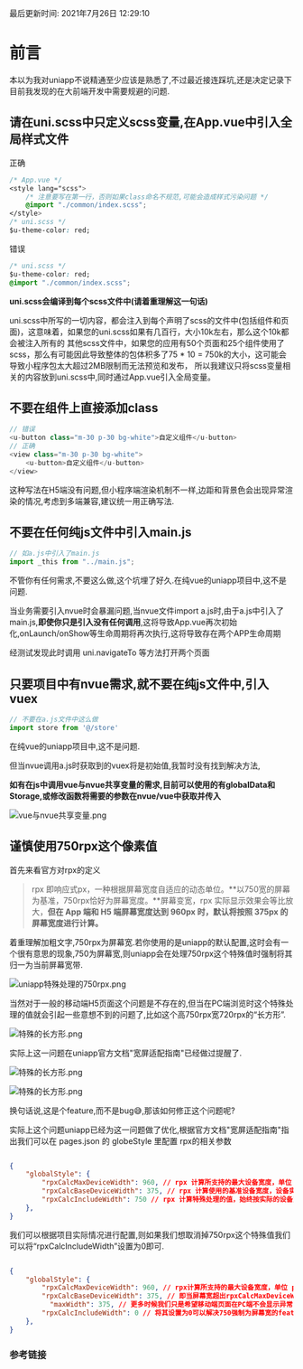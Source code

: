 最后更新时间: 2021年7月26日 12:29:10

# 前言

本以为我对uniapp不说精通至少应该是熟悉了,不过最近接连踩坑,还是决定记录下目前我发现的在大前端开发中需要规避的问题.

## 请在uni.scss中只定义scss变量,在App.vue中引入全局样式文件

正确

```css
/* App.vue */
<style lang="scss">
	/* 注意要写在第一行，否则如果class命名不规范,可能会造成样式污染问题 */
	@import "./common/index.scss";
</style>
/* uni.scss */
$u-theme-color: red;
```

错误

```css
/* uni.scss */
$u-theme-color: red;
@import "./common/index.scss";
```

**uni.scss会编译到每个scss文件中(请着重理解这一句话)**

uni.scss中所写的一切内容，都会注入到每个声明了scss的文件中(包括组件和页面)，这意味着，如果您的uni.scss如果有几百行，大小10k左右，那么这个10k都会被注入所有的 其他scss文件中，如果您的应用有50个页面和25个组件使用了scss，那么有可能因此导致整体的包体积多了75 * 10 = 750k的大小，这可能会导致小程序包太大超过2MB限制而无法预览和发布， 所以我建议只将scss变量相关的内容放到uni.scss中,同时通过App.vue引入全局变量。

## 不要在组件上直接添加class

```js
// 错误
<u-button class="m-30 p-30 bg-white">自定义组件</u-button>
// 正确
<view class="m-30 p-30 bg-white">
	<u-button>自定义组件</u-button>
</view>
```

这种写法在H5端没有问题,但小程序端渲染机制不一样,边距和背景色会出现异常渲染的情况,考虑到多端兼容,建议统一用正确写法.

## 不要在任何纯js文件中引入main.js

```js
// 如a.js中引入了main.js
import _this from "../main.js"; 
```

不管你有任何需求,不要这么做,这个坑埋了好久.在纯vue的uniapp项目中,这不是问题.

当业务需要引入nvue时会暴漏问题,当nvue文件import a.js时,由于a.js中引入了main.js,**即使你只是引入没有任何调用**,这将导致App.vue再次初始化,onLaunch/onShow等生命周期将再次执行,这将导致存在两个APP生命周期

经测试发现此时调用  uni.navigateTo 等方法打开两个页面

## 只要项目中有nvue需求,就不要在纯js文件中,引入vuex

```javascript
// 不要在a.js文件中这么做
import store from '@/store'
```

在纯vue的uniapp项目中,这不是问题.

但当nvue调用a.js时获取到的vuex将是初始值,我暂时没有找到解决方法,

**如有在js中调用vue与nvue共享变量的需求,目前可以使用的有globalData和Storage,或修改函数将需要的参数在nvue/vue中获取并传入**

![vue与nvue共享变量.png][1]

## 谨慎使用750rpx这个像素值

首先来看官方对rpx的定义

> rpx 即响应式px，一种根据屏幕宽度自适应的动态单位。**以750宽的屏幕为基准，750rpx恰好为屏幕宽度。**屏幕变宽，rpx 实际显示效果会等比放大，**但在 App 端和 H5 端屏幕宽度达到 960px 时，默认将按照 375px 的屏幕宽度进行计算。**

着重理解加粗文字,750rpx为屏幕宽.若你使用的是uniapp的默认配置,这时会有一个很有意思的现象,750为屏幕宽,则uniapp会在处理750rpx这个特殊值时强制将其归一为当前屏幕宽带.

![uniapp特殊处理的750rpx.png][2]

当然对于一般的移动端H5页面这个问题是不存在的,但当在PC端浏览时这个特殊处理的值就会引起一些意想不到的问题了,比如这个高750rpx宽720rpx的“长方形”.

![特殊的长方形.png][3]

实际上这一问题在uniapp官方文档"宽屏适配指南"已经做过提醒了.

![特殊的长方形.png][4]

![特殊的长方形.png][5]

换句话说,这是个feature,而不是bug😅,那该如何修正这个问题呢?

实际上这个问题uniapp已经为这一问题做了优化,根据官方文档"宽屏适配指南"指出我们可以在 pages.json 的 globeStyle 里配置 rpx的相关参数

```json

{  
	"globalStyle": {    
		"rpxCalcMaxDeviceWidth": 960, // rpx 计算所支持的最大设备宽度，单位 px，默认值为 960
		"rpxCalcBaseDeviceWidth": 375, // rpx 计算使用的基准设备宽度，设备实际宽度超出 rpx 计算所支持的最大设备宽度时将按基准宽度计算，单位 px，默认值为 375
		"rpxCalcIncludeWidth": 750 // rpx 计算特殊处理的值，始终按实际的设备宽度计算，单位 rpx，默认值为 750
	}, 
}

```

我们可以根据项目实际情况进行配置,则如果我们想取消掉750rpx这个特殊值我们可以将“rpxCalcIncludeWidth”设置为0即可.

```json

{  
	"globalStyle": {    
		"rpxCalcMaxDeviceWidth": 960, // rpx计算所支持的最大设备宽度，单位 px，默认值为 960
		"rpxCalcBaseDeviceWidth": 375, // 即当屏幕宽超出rpxCalcMaxDeviceWidth配置宽后，将使用此参数为基础适配rpx
          "maxWidth": 375, // 更多时候我们只是希望移动端页面在PC端不会显示异常，因此我建议上述参数配合maxWidth参数使用，该参数理论上应该与rpxCalcBaseDeviceWidth保持一致，这个参数可以限制body的最大宽度，单位 px，默认1190
		"rpxCalcIncludeWidth": 0 // 将其设置为0可以解决750强制为屏幕宽的feature问题
	}, 
}

```

### 参考链接

> [uniapp尺寸单位]:https://uniapp.dcloud.io/frame?id=%e5%b0%ba%e5%af%b8%e5%8d%95%e4%bd%8d

> [宽屏适配指南]:https://uniapp.dcloud.io/adapt?id=_3-%e5%86%85%e5%ae%b9%e7%bc%a9%e6%94%be%e6%8b%89%e4%bc%b8%e7%9a%84%e5%a4%84%e7%90%86

[1]: /static/img/uniapp踩坑记录/1.png
[2]: /static/img/uniapp踩坑记录/2.png
[3]: /static/img/uniapp踩坑记录/3.png
[4]: /static/img/uniapp踩坑记录/4.png
[5]: /static/img/uniapp踩坑记录/5.png